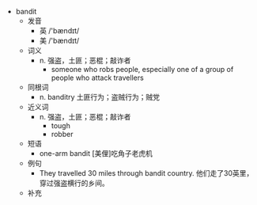 - bandit
  - 发音
    - 英 /'bændɪt/
    - 美 /'bændɪt/
  - 词义
    - n. 强盗，土匪；恶棍；敲诈者
      - someone who robs people, especially one of a group of people who attack travellers
  - 同根词
    - n. banditry 土匪行为；盗贼行为；贼党
  - 近义词
    - n. 强盗，土匪；恶棍；敲诈者
      - tough
      - robber
  - 短语
    - one-arm bandit [美俚]吃角子老虎机
  - 例句
    - They travelled 30 miles through bandit country. 他们走了30英里，穿过强盗横行的乡间。
  - 补充